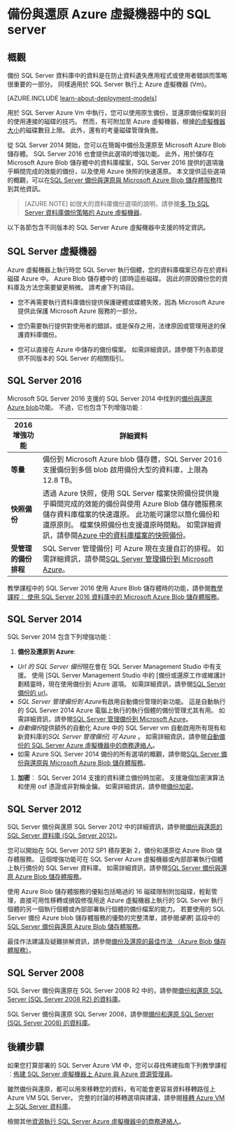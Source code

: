 <properties
    pageTitle="備份及還原的 SQL Server |Microsoft Azure"
    description="說明執行 Azure 虛擬機器上的商務連絡人的 SQL Server 資料庫的備份與還原考量。"
    services="virtual-machines-windows"
    documentationCenter="na"
    authors="rothja"
    manager="jhubbard"
    editor=""
    tags="azure-resource-management" />

<tags
    ms.service="virtual-machines-windows"
    ms.devlang="na"
    ms.topic="article"
    ms.tgt_pltfrm="vm-windows-sql-server"
    ms.workload="infrastructure-services"
    ms.date="08/19/2016"
    ms.author="jroth" />

# <a name="backup-and-restore-for-sql-server-in-azure-virtual-machines"></a>備份與還原 Azure 虛擬機器中的 SQL server

## <a name="overview"></a>概觀

備份 SQL Server 資料庫中的資料是在防止資料遺失應用程式或使用者錯誤而策略很重要的一部分。 同樣適用於 SQL Server 執行上 Azure 虛擬機器 (Vm)。

[AZURE.INCLUDE [learn-about-deployment-models](../../includes/learn-about-deployment-models-both-include.md)]

用於 SQL Server Azure Vm 中執行，您可以使用原生備份，並還原備份檔案的目的使用連接的磁碟的技巧。 然而，有可附加至 Azure 虛擬機器，根據[的虛擬機器大小](virtual-machines-linux-sizes.md)的磁碟數目上限。 此外，還有的考量磁碟管理負擔。

從 SQL Server 2014 開始，您可以在簡報中備份及還原至 Microsoft Azure Blob 儲存體。 SQL Server 2016 也會提供此選項的增強功能。 此外，用於儲存在 Microsoft Azure Blob 儲存體中的資料庫檔案，SQL Server 2016 提供的選項幾乎瞬間完成的效能的備份，以及使用 Azure 快照的快速還原。 本文提供這些選項的概觀，可以在[SQL Server 備份與還原與 Microsoft Azure Blob 儲存體服務](https://msdn.microsoft.com/library/jj919148.aspx)找到其他資訊。

>[AZURE.NOTE] 如很大的資料庫備份選項的說明，請參閱[多 Tb SQL Server 資料庫備份策略的 Azure 虛擬機器](http://blogs.msdn.com/b/igorpag/archive/2015/07/28/multi-terabyte-sql-server-database-backup-strategies-for-azure-virtual-machines.aspx)。

以下各節包含不同版本的 SQL Server Azure 虛擬機器中支援的特定資訊。

## <a name="sql-server-virtual-machines"></a>SQL Server 虛擬機器

Azure 虛擬機器上執行時您 SQL Server 執行個體，您的資料庫檔案已存在於資料磁碟 Azure 中。 Azure Blob 儲存體中的 [即時這些磁碟。 因此的原因備份您的資料庫及方法您需要變更稍微。 請考慮下列項目。 

- 您不再需要執行資料庫備份提供保護硬體或媒體失敗，因為 Microsoft Azure 提供此保護 Microsoft Azure 服務的一部分。

- 您仍需要執行提供對使用者的錯誤，或是保存之用，法律原因或管理用途的保護資料庫備份。

- 您可以直接在 Azure 中儲存的備份檔案。 如需詳細資訊，請參閱下列各節提供不同版本的 SQL Server 的相關指引。

## <a name="sql-server-2016"></a>SQL Server 2016

Microsoft SQL Server 2016 支援的 SQL Server 2014 中找到的[備份與還原 Azure blob](https://msdn.microsoft.com/library/jj919148.aspx)功能。 不過，它也包含下列增強功能︰

| 2016 增強功能               | 詳細資料                          |
|---------------------|-------------------------------|
| **等量**              | 備份到 Microsoft Azure blob 儲存體，SQL Server 2016 支援備份到多個 blob 啟用備份大型的資料庫，上限為 12.8 TB。      |
| **快照備份**                | 透過 Azure 快照，使用 SQL Server 檔案快照備份提供幾乎瞬間完成的效能的備份與使用 Azure Blob 儲存體服務來儲存資料庫檔案的快速還原。 此功能可讓您以簡化備份和還原原則。 檔案快照備份也支援還原時間點。 如需詳細資訊，請參閱[Azure 中的資料庫檔案的快照備份](https://msdn.microsoft.com/library/mt169363%28v=sql.130%29.aspx)。   |
| **受管理的備份排程**            | SQL Server 管理備份] 可 Azure 現在支援自訂的排程。 如需詳細資訊，請參閱[SQL Server 管理備份到 Microsoft Azure](https://msdn.microsoft.com/library/dn449496.aspx)。   |

教學課程中的 SQL Server 2016 使用 Azure Blob 儲存體時的功能，請參閱[教學課程︰ 使用 SQL Server 2016 資料庫中的 Microsoft Azure Blob 儲存體服務](https://msdn.microsoft.com/library/dn466438.aspx)。

## <a name="sql-server-2014"></a>SQL Server 2014

SQL Server 2014 包含下列增強功能︰

1. **備份及還原到 Azure**:

 - *Url 的 SQL Server 備份*現在會在 SQL Server Management Studio 中有支援。 使用 [SQL Server Management Studio 中的 [備份或還原工作或維護計劃精靈時，現在使用備份到 Azure 選項。 如需詳細資訊，請參閱[SQL Server 備份的 url](https://msdn.microsoft.com/library/jj919148%28v=sql.120%29.aspx)。
 - *SQL Server 管理備份到 Azure*有啟用自動備份管理的新功能。 這是自動執行的 SQL Server 2014 Azure 電腦上執行的執行個體的備份管理尤其有用。 如需詳細資訊，請參閱[SQL Server 管理備份到 Microsoft Azure](https://msdn.microsoft.com/library/dn449496%28v=sql.120%29.aspx)。
 - *自動備份*提供額外的自動化 Azure 中的 SQL Server vm 自動啟用所有現有和新資料庫的*SQL Server 管理備份] 可 Azure* 。 如需詳細資訊，請參閱[自動備份的 SQL Server Azure 虛擬機器中的商務連絡人](virtual-machines-windows-sql-automated-backup.md)。
 - 如需 Azure SQL Server 2014 備份的所有選項的概觀，請參閱[SQL Server 備份與還原與 Microsoft Azure Blob 儲存體服務](https://msdn.microsoft.com/library/jj919148%28v=sql.120%29.aspx)。

1. **加密**︰ SQL Server 2014 支援的資料建立備份時加密。 支援幾個加密演算法和使用 osf 憑證或非對稱金鑰。 如需詳細資訊，請參閱[備份加密](https://msdn.microsoft.com/library/dn449489%28v=sql.120%29.aspx)。

## <a name="sql-server-2012"></a>SQL Server 2012

SQL Server 備份與還原 SQL Server 2012 中的詳細資訊，請參閱[備份與還原的 SQL Server 資料庫 (SQL Server 2012)](https://msdn.microsoft.com/library/ms187048%28v=sql.110%29.aspx)。

您可以開始在 SQL Server 2012 SP1 積存更新 2，備份和還原從 Azure Blob 儲存體服務。 這個增強功能可在 SQL Server Azure 虛擬機器或內部部署執行個體上執行備份的 SQL Server 資料庫。 如需詳細資訊，請參閱[SQL Server 備份與還原 Azure Blob 儲存體服務](https://msdn.microsoft.com/library/jj919148%28v=sql.110%29.aspx)。

使用 Azure Blob 儲存體服務的優點包括略過的 16 磁碟限制附加磁碟，輕鬆管理，直接可用性移轉或損毀修復用途 Azure 虛擬機器上執行的 SQL Server 執行個體的另一個執行個體或內部部署執行個體的備份檔案的能力。 若要使用的 SQL Server 備份 Azure blob 儲存體服務的優勢的完整清單，請參閱*優惠*] 區段中的[SQL Server 備份與還原 Azure Blob 儲存體服務](https://msdn.microsoft.com/library/jj919148%28v=sql.110%29.aspx)。

最佳作法建議及疑難排解資訊，請參閱[備份及還原的最佳作法 （Azure Blob 儲存體服務）](https://msdn.microsoft.com/library/jj919149%28v=sql.110%29.aspx)。

## <a name="sql-server-2008"></a>SQL Server 2008

SQL Server 備份與還原在 SQL Server 2008 R2 中的，請參閱[備份和還原 SQL Server (SQL Server 2008 R2) 的資料庫](https://msdn.microsoft.com/library/ms187048%28v=sql.105%29.aspx)。

SQL Server 備份與還原 SQL Server 2008，請參閱[備份和還原 SQL Server (SQL Server 2008) 的資料庫](https://msdn.microsoft.com/library/ms187048%28v=sql.100%29.aspx)。

## <a name="next-steps"></a>後續步驟

如果您打算部署的 SQL Server Azure VM 中，您可以尋找佈建指南下列教學課程︰[佈建 SQL Server 虛擬機器上 Azure 與 Azure 資源管理員](virtual-machines-windows-portal-sql-server-provision.md)。

雖然備份與還原，都可以用來移轉您的資料，有可能會更容易資料移轉路徑上 Azure VM SQL Server。 完整的討論的移轉選項與建議，請參閱[移轉 Azure VM 上 SQL Server 資料庫](virtual-machines-windows-migrate-sql.md)。

檢閱其他[資源執行 SQL Server Azure 虛擬機器中的商務連絡人](virtual-machines-windows-sql-server-iaas-overview.md)。
